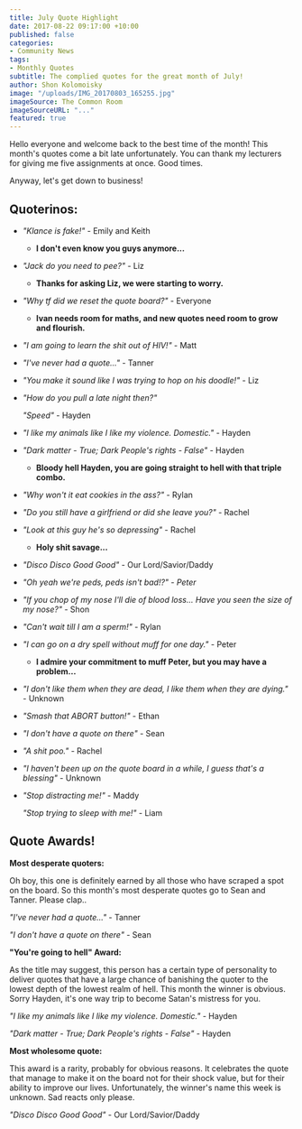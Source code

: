 ```yaml
---
title: July Quote Highlight
date: 2017-08-22 09:17:00 +10:00
published: false
categories:
- Community News
tags:
- Monthly Quotes
subtitle: The complied quotes for the great month of July!
author: Shon Kolomoisky
image: "/uploads/IMG_20170803_165255.jpg"
imageSource: The Common Room
imageSourceURL: "..."
featured: true
---
```


Hello everyone and welcome back to the best time of the month! This month's quotes come a bit late unfortunately. You can thank my lecturers for giving me five assignments at once. Good times.

Anyway, let's get down to business!

## Quoterinos:

* *"Klance is fake!"* - Emily and Keith

  * **I don't even know you guys anymore...**

* *"Jack do you need to pee?"* - Liz

  * **Thanks for asking Liz, we were starting to worry.**

* *"Why tf did we reset the quote board?"* - Everyone

  * **Ivan needs room for maths, and new quotes need room to grow and flourish.**

* *"I am going to learn the shit out of HIV!"* - Matt

* *"I've never had a quote..."* - Tanner

* *"You make it sound like I was trying to hop on his doodle!"* - Liz

* *"How do you pull a late night then?"*

  *"Speed"* - Hayden

* *"I like my animals like I like my violence. Domestic."* - Hayden

* *"Dark matter - True; Dark People's rights - False"* - Hayden

  * **Bloody hell Hayden, you are going straight to hell with that triple combo.**

* *"Why won't it eat cookies in the ass?"* - Rylan

* *"Do you still have a girlfriend or did she leave you?"* - Rachel

* *"Look at this guy he's so depressing"* - Rachel

  * **Holy shit savage...**

* *"Disco Disco Good Good"* - Our Lord/Savior/Daddy

* *"Oh yeah we're peds, peds isn't bad!?" - Peter*

* *"If you chop of my nose I'll die of blood loss... Have you seen the size of my nose?"* - Shon

* *"Can't wait till I am a sperm!"* - Rylan

* *"I can go on a dry spell without muff for one day."* - Peter

  * **I admire your commitment to muff Peter, but you may have a problem...**

* *"I don't like them when they are dead, I like them when they are dying."* - Unknown

* *"Smash that ABORT button!"* - Ethan

* *"I don't have a quote on there"* - Sean

* *"A shit poo."* - Rachel

* *"I haven't been up on the quote board in a while, I guess that's a blessing"* - Unknown

* *"Stop distracting me!"* - Maddy

  *"Stop trying to sleep with me!"* - Liam

## Quote Awards!

**Most desperate quoters:**

Oh boy, this one is definitely earned by all those who have scraped a spot on the board. So this month's most desperate quotes go to Sean and Tanner. Please clap..

*"I've never had a quote..."* - Tanner

*"I don't have a quote on there"* - Sean

**"You're going to hell" Award:**

As the title may suggest, this person has a certain type of personality to deliver quotes that have a large chance of banishing the quoter to the lowest depth of the lowest realm of hell. This month the winner is obvious. Sorry Hayden, it's one way trip to become Satan's mistress for you.

*"I like my animals like I like my violence. Domestic."* - Hayden

*"Dark matter - True; Dark People's rights - False"* - Hayden

**Most wholesome quote:**

This award is a rarity, probably for obvious reasons. It celebrates the quote that manage to make it on the board not for their shock value, but for their ability to improve our lives. Unfortunately, the winner's name this week is unknown. Sad reacts only please.

*"Disco Disco Good Good"* - Our Lord/Savior/Daddy